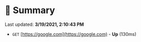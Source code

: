 # 📖 Summary
Last updated: **3/19/2021, 2:10:43 PM**

- `GET` [https://google.com](https://google.com) - **Up** (130ms)
